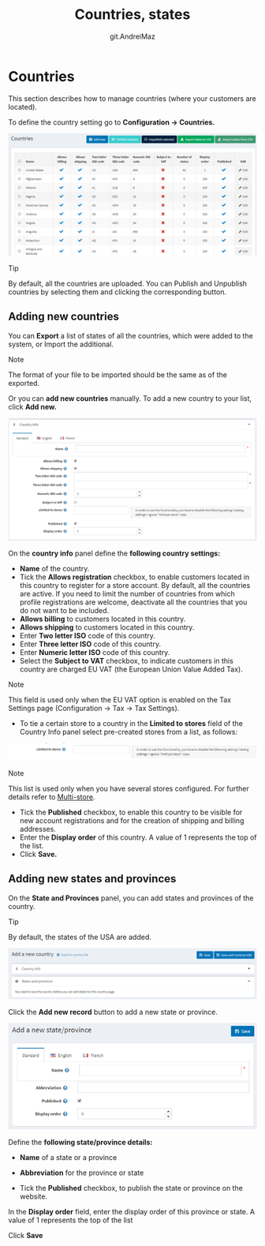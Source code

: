 ﻿---
title: Countries, states
uid: en/getting-started/configure-shipping/advanced-configuration/countries-states
author: git.AndreiMaz
contributors: git.rajupaladiya, git.DmitriyKulagin, git.exileDev, git.ivkadp
---

# Countries

This section describes how to manage countries (where your customers are located).

To define the country setting go to **Configuration → Countries.**

![countries](_static/countries-states/countries1_1.png)

> [!TIP]
> 
> By default, all the countries are uploaded. You can Publish and Unpublish countries by selecting them and clicking the corresponding button.

## Adding new countries

You can **Export** a list of states of all the countries, which were added to the system, or Import the additional.

> [!NOTE]
> 
> The format of your file to be imported should be the same as of the exported.

Or you can **add new countries** manually. To add a new country to your list, click **Add new.**

![addcountry](_static/countries-states/addcountry.png)

On the **country info** panel define the **following country settings:**

* **Name** of the country.
* Tick the **Allows registration** checkbox, to enable customers located in this country to register for a store account. By default, all the countries are active. If you need to limit the number of countries from which profile registrations are welcome, deactivate all the countries that you do not want to be included.
* **Allows billing** to customers located in this country.
* **Allows shipping** to customers located in this country.
* Enter **Two letter ISO** code of this country.
* Enter **Three letter ISO** code of this country.
* Enter **Numeric letter ISO** code of this country.
* Select the **Subject to VAT** checkbox, to indicate customers in this country are charged EU VAT (the European Union Value Added Tax).

> [!NOTE]
> 
> This field is used only when the EU VAT option is enabled on the Tax Settings page (Configuration → Tax → Tax Settings).

* To tie a certain store to a country in the **Limited to stores** field of the Country Info panel select pre-created stores from a list, as follows:

![countries4](_static/countries-states/countries4.png)

> [!NOTE]
> 
> This list is used only when you have several stores configured. For further details refer to [Multi-store](xref:en/getting-started/advanced-configuration/multi-store).

* Tick the **Published** checkbox, to enable this country to be visible for new account registrations and for the creation of shipping and billing addresses.
* Enter the **Display order** of this country. A value of 1 represents the top of the list.
* Click **Save.**

## Adding new states and provinces

On the **State and Provinces** panel, you can add states and provinces of the country.

> [!TIP]
> 
> By default, the states of the USA are added.

![addcountry2](_static/countries-states/addcountry2.png)

Click the **Add new record** button to add a new state or province.

![countries3](_static/countries-states/countries3.png)

Define the **following state/province details:**

* **Name** of a state or a province

* **Abbreviation** for the province or state

* Tick the **Published** checkbox, to publish the state or province on the website.

In the **Display order** field, enter the display order of this province or state. A value of 1 represents the top of the list

Click **Save**
